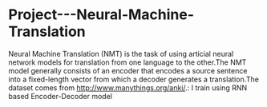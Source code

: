 # Project---Neural-Machine-Translation
 Neural Machine Translation (NMT) is the task of using articial neural network models for translation from one language to the other.The NMT model generally consists of an encoder that encodes a source sentence into a fixed-length vector from which a decoder generates a translation.The dataset comes from http://www.manythings.org/anki/.: I train using RNN based Encoder-Decoder model
